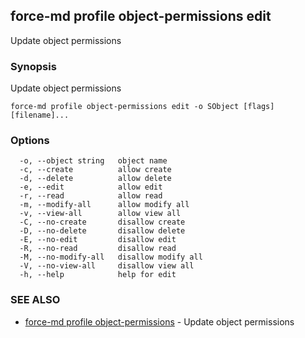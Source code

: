 ## force-md profile object-permissions edit

Update object permissions

### Synopsis

Update object permissions

```
force-md profile object-permissions edit -o SObject [flags] [filename]...
```

### Options

```
  -o, --object string   object name
  -c, --create          allow create
  -d, --delete          allow delete
  -e, --edit            allow edit
  -r, --read            allow read
  -m, --modify-all      allow modify all
  -v, --view-all        allow view all
  -C, --no-create       disallow create
  -D, --no-delete       disallow delete
  -E, --no-edit         disallow edit
  -R, --no-read         disallow read
  -M, --no-modify-all   disallow modify all
  -V, --no-view-all     disallow view all
  -h, --help            help for edit
```

### SEE ALSO

* [force-md profile object-permissions](force-md_profile_object-permissions.md)	 - Update object permissions

